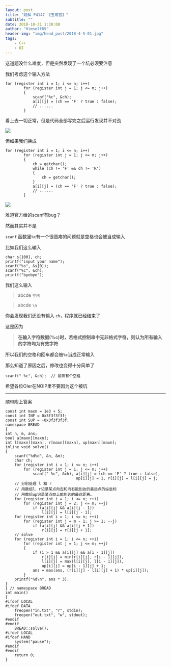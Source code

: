 ```yaml
---
layout: post
title: "题解 P4147 【玉蟾宫】"
subtitle: ""
date: 2018-10-31 1:30:00
author: "Himself65"
header-img: "img/head_post/2018-4-5-01.jpg"
tags: 
    - C++
    - OI
---
```

这道题没什么难度，但是突然发现了一个坑必须要注意

我们考虑这个输入方法

```
for (register int i = 1; i <= n; i++)
        for (register int j = 1; j <= m; j++)
        {
            scanf("%c", &ch);
            a[i][j] = (ch == 'F' ? true : false);
            // ......
        }
```

看上去一切正常，但是代码全部写完之后运行发现并不对劲

![](https://cdn.luogu.org/upload/pic/39258.png)

但如果我们换成

```
for (register int i = 1; i <= n; i++)
        for (register int j = 1; j <= m; j++)
        {
            ch = getchar();
            while (ch != 'F' && ch != 'R')
            {
                ch = getchar();
            }
            a[i][j] = (ch == 'F' ? true : false);
            // ......
        }
```

![](https://cdn.luogu.org/upload/pic/39260.png)

难道官方给的scanf有bug？

然而其实并不是

`scanf` 函数里`%c`有一个很蛋疼的问题就是空格也会被当成输入

比如我们这么输入

```
char s[100], ch;
printf("input your name");
scanf("%s", &s[0]);
scanf("%c", &ch);
printf("byebye");

```

我们这么输入

> abcde `空格`

> abcde `\n`

你会发现我们还没有输入 `ch`，程序就已经结束了

这是因为

> **在输入字符数据(%c)时，若格式控制串中无非格式字符，则认为所有输入的字符均为有效字符**

所以我们的空格和回车都会被`%c`当成正常输入

那么知道了原因之后，修改也变得十分简单了

```
scanf(" %c", &ch);  // 前面有个空格
```

希望各位OIer在NOIP里不要因为这个被坑

---

顺带附上答案
```
const int maxn = 1e3 + 5;
const int INF = 0x3f3f3f3f;
const int SUP = -0x3f3f3f3f;
namespace BREAD
{
int n, m, ans;
bool a[maxn][maxn];
int l[maxn][maxn], r[maxn][maxn], up[maxn][maxn];
inline void solve()
{
    scanf("%d%d", &n, &m);
    char ch;
    for (register int i = 1; i <= n; i++)
        for (register int j = 1; j <= m; j++)
            scanf(" %c", &ch), a[i][j] = (ch == 'F' ? true : false),
                               up[i][j] = 1, r[i][j] = l[i][j] = j;
    // 分别处理 l 和 r
    // 用数组l，r记录某点向左和向右能到达的最远点的纵坐标
    // 用数组up记录某点向上能到达的最远距离。
    for (register int i = 1; i <= n; ++i)
        for (register int j = 2; j <= m; ++j)
            if (a[i][j] && a[i][j - 1])
                l[i][j] = l[i][j - 1];
    for (register int i = 1; i <= n; ++i)
        for (register int j = m - 1; j >= 1; --j)
            if (a[i][j] && a[i][j + 1])
                r[i][j] = r[i][j + 1];
    // solve
    for (register int i = 1; i <= n; ++i)
        for (register int j = 1; j <= m; ++j)
        {
            if (i > 1 && a[i][j] && a[i - 1][j])
                r[i][j] = min(r[i][j], r[i - 1][j]),
                l[i][j] = max(l[i][j], l[i - 1][j]),
                up[i][j] = up[i - 1][j] + 1;
            ans = max(ans, (r[i][j] - l[i][j] + 1) * up[i][j]);
        }
    printf("%d\n", ans * 3);
}
} // namespace BREAD
int main()
{
#ifdef LOCAL
#ifdef DATA
    freopen("in.txt", "r", stdin);
    freopen("out.txt", "w", stdout);
#endif
#endif
    BREAD::solve();
#ifdef LOCAL
#ifdef HAND
    system("pause");
#endif
#endif
    return 0;
}
```